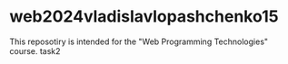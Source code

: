# web2024vladislavlopashchenko15
This reposotiry is intended for the "Web Programming Technologies" course.
task2
